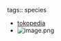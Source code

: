 tags:: species

- [tokopedia](https://www.tokopedia.com/plantparadisestore/tanaman-hias-palem-sikas-cycas-revoluta-pohon-palem-mawar-jambe-tanpa-pot-aeb2f?extParam=ivf%3Dfalse%26src%3Dsearch)
- ![image.png](https://peach-geographical-bat-397.mypinata.cloud/ipfs/QmdLjNH4W89yUaWiPAHWxeS2Nb22XhovoJdVbgTfLdw7dk)
